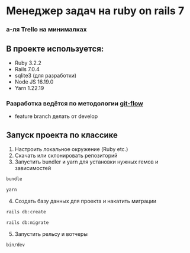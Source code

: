# Менеджер задач на ruby on rails 7
### а-ля Trello на минималках

## В проекте используется:
* Ruby 3.2.2
* Rails 7.0.4
* sqlite3 (для разработки)
* Node JS 16.19.0
* Yarn 1.22.19


### Разработка ведётся по методологии [git-flow](http://danielkummer.github.io/git-flow-cheatsheet/index.ru_RU.html)
- feature branch делать от develop

## Запуск проекта по классике
1. Настроить локальное окружение (Ruby etc.)
2. Скачать или склонировать репозиторий
3. Запустить bundler и yarn для установки нужных гемов и зависимостей

```sh
bundle
```

```sh
yarn
```

4. Создать базу данных для проекта и накатить миграции

```sh
rails db:create
```

```sh
rails db:migrate
```

5. Запустить рельсу и вотчеры

```sh
bin/dev
```
